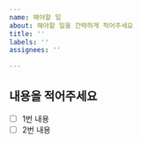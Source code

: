 ```yaml
---
name: 해야할 일
about: 해야할 일을 간략하게 적어주세요
title: ''
labels: ''
assignees: ''

---
```


## 내용을 적어주세요

- [ ] 1번 내용  
- [ ] 2번 내용
